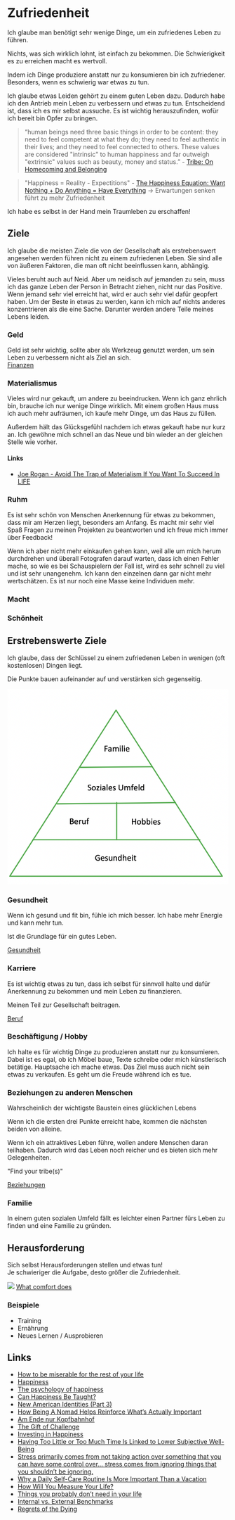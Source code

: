 # Zufriedenheit

Ich glaube man benötigt sehr wenige Dinge, um ein zufriedenes Leben zu führen.

Nichts, was sich wirklich lohnt, ist einfach zu bekommen. Die Schwierigkeit es zu erreichen macht es wertvoll.

Indem ich Dinge produziere anstatt nur zu konsumieren bin ich zufriedener. Besonders, wenn es schwierig war etwas zu tun.

Ich glaube etwas Leiden gehört zu einem guten Leben dazu. Dadurch habe ich den Antrieb mein Leben zu verbessern und etwas zu tun. Entscheidend ist, dass ich es mir selbst aussuche. Es ist wichtig herauszufinden, wofür ich bereit bin Opfer zu bringen.

> “human beings need three basic things in order to be content: they need to feel competent at what they do; they need to feel authentic in their lives; and they need to feel connected to others. These values are considered "intrinsic" to human happiness and far outweigh "extrinsic" values such as beauty, money and status.” - [Tribe: On Homecoming and Belonging](https://www.goodreads.com/book/show/40940205-tribe)

> "Happiness = Reality - Expectitions" - [The Happiness Equation: Want Nothing + Do Anything = Have Everything](https://www.goodreads.com/book/show/22571656-the-happiness-equation)
-> Erwartungen senken führt zu mehr Zufriedenheit

Ich habe es selbst in der Hand mein Traumleben zu erschaffen!

## Ziele

Ich glaube die meisten Ziele die von der Gesellschaft als erstrebenswert angesehen werden führen nicht zu einem zufriedenen Leben.
Sie sind alle von äußeren Faktoren, die man oft nicht beeinflussen kann, abhängig.

Vieles beruht auch auf Neid. Aber um neidisch auf jemanden zu sein, muss ich das ganze Leben der Person in Betracht ziehen, nicht nur das Positive.
Wenn jemand sehr viel erreicht hat, wird er auch sehr viel dafür geopfert haben. Um der Beste in etwas zu werden, kann ich mich auf nichts anderes konzentrieren als die eine Sache. Darunter werden andere Teile meines Lebens leiden.

### Geld

Geld ist sehr wichtig, sollte aber als Werkzeug genutzt werden, um sein Leben zu verbessern nicht als Ziel an sich.  
[Finanzen](./finanzen/finanzen.md)

### Materialismus

Vieles wird nur gekauft, um andere zu beeindrucken. Wenn ich ganz ehrlich bin, brauche ich nur wenige Dinge wirklich.
Mit einem großen Haus muss ich auch mehr aufräumen, ich kaufe mehr Dinge, um das Haus zu füllen.

Außerdem hält das Glücksgefühl nachdem ich etwas gekauft habe nur kurz an. Ich gewöhne mich schnell an das Neue und bin wieder an der gleichen Stelle wie vorher.


#### Links

- [Joe Rogan - Avoid The Trap of Materialism If You Want To Succeed In LIFE](https://www.youtube.com/watch?v=q60LG8y3BHs)

### Ruhm

Es ist sehr schön von Menschen Anerkennung für etwas zu bekommen, dass mir am Herzen liegt, besonders am Anfang.
Es macht mir sehr viel Spaß Fragen zu meinen Projekten zu beantworten und ich freue mich immer über Feedback!

Wenn ich aber nicht mehr einkaufen gehen kann, weil alle um mich herum durchdrehen und überall Fotografen darauf warten, dass ich einen Fehler mache, so wie es bei Schauspielern der Fall ist, wird es sehr schnell zu viel und ist sehr unangenehm.
Ich kann den einzelnen dann gar nicht mehr wertschätzen. Es ist nur noch eine Masse keine Individuen mehr.

### Macht

### Schönheit

## Erstrebenswerte Ziele

Ich glaube, dass der Schlüssel zu einem zufriedenen Leben in wenigen (oft kostenlosen) Dingen liegt.

Die Punkte bauen aufeinander auf und verstärken sich gegenseitig.

![](./zufriedenheit-ziele.png)

### Gesundheit

Wenn ich gesund und fit bin, fühle ich mich besser. Ich habe mehr Energie und kann mehr tun.

Ist die Grundlage für ein gutes Leben.

[Gesundheit](./gesundheit/gesundheit.md)

### Karriere

Es ist wichtig etwas zu tun, dass ich selbst für sinnvoll halte und dafür Anerkennung zu bekommen und mein Leben zu finanzieren.

Meinen Teil zur Gesellschaft beitragen.

[Beruf](./beruf.md)

### Beschäftigung / Hobby

Ich halte es für wichtig Dinge zu produzieren anstatt nur zu konsumieren.
Dabei ist es egal, ob ich Möbel baue, Texte schreibe oder mich künstlerisch betätige. Hauptsache ich mache etwas. Das Ziel muss auch nicht sein etwas zu verkaufen. Es geht um die Freude während ich es tue.

### Beziehungen zu anderen Menschen

Wahrscheinlich der wichtigste Baustein eines glücklichen Lebens

Wenn ich die ersten drei Punkte erreicht habe, kommen die nächsten beiden von alleine. 

Wenn ich ein attraktives Leben führe, wollen andere Menschen daran teilhaben. Dadurch wird das Leben noch reicher und es bieten sich mehr Gelegenheiten. 

"Find your tribe(s)"

[Beziehungen](./beziehungen.md)

### Familie

In einem guten sozialen Umfeld fällt es leichter einen Partner fürs Leben zu finden und eine Familie zu gründen.

## Herausforderung

Sich selbst Herausforderungen stellen und etwas tun!  
Je schwieriger die Aufgabe, desto größer die Zufriedenheit.

![](https://pbs.twimg.com/media/E1Py7K-XsAIoJzZ?format=jpg&name=medium)
[What comfort does](https://twitter.com/Mehdiyac/status/1392723867509067777)

### Beispiele

- Training
- Ernährung
- Neues Lernen / Ausprobieren

## Links

- [How to be miserable for the rest of your life](https://www.youtube.com/watch?v=W9qsxhhNUoU)
- [Happiness](https://markmanson.net/downloads/happiness)
- [The psychology of happiness](https://nesslabs.com/psychology-of-happiness)
- [Can Happiness Be Taught?](https://www.jstor.org/stable/20027916?read-now=1&refreqid=excelsior%3Aa8b5656d7c3f099513ec951d43529d92&socuuid=46173ad4-3e24-468a-b25f-557ef21e6db2&seq=1#metadata_info_tab_contents)
- [New American Identities (Part 3)](https://paulskallas.substack.com/p/new-american-identities-part-3)
- [How Being A Nomad Helps Reinforce What’s Actually Important](https://apurplelife.com/2021/06/08/nomad-whats-important/)
- [Am Ende nur Kopfbahnhof](https://www.faz.net/aktuell/stil/leib-seele/ziele-im-leben-erreichen-die-hoffnung-auf-eine-veraenderung-17257364.html?printPagedArticle=true#pageIndex_2)
- [The Gift of Challenge](https://moretothat.com/the-gift-of-challenge/)
- [Investing in Happiness](https://www.youtube.com/watch?v=iNZk-N6uDcg)
- [Having Too Little or Too Much Time Is Linked to Lower
Subjective Well-Being](https://www.apa.org/pubs/journals/releases/psp-pspp0000391.pdf)
- [Stress primarily comes from not taking action over something that you can have some control over… stress comes from ignoring things that you shouldn’t be ignoring.](https://twitter.com/austen/status/1438157425744306176)
- [Why a Daily Self-Care Routine Is More Important Than a Vacation](https://www.theemotionmachine.com/why-a-daily-self-care-routine-is-more-important-than-a-vacation/)
- [How Will You Measure Your Life? ](https://hbr.org/2010/07/how-will-you-measure-your-life)
- [Things you probably don’t need in your life](https://twitter.com/Mochievous/status/1452015750382866435)
- [Internal vs. External Benchmarks](https://www.collaborativefund.com/blog/internal-vs-external-benchmarks/)
- [Regrets of the Dying](https://bronnieware.com/blog/regrets-of-the-dying/)
